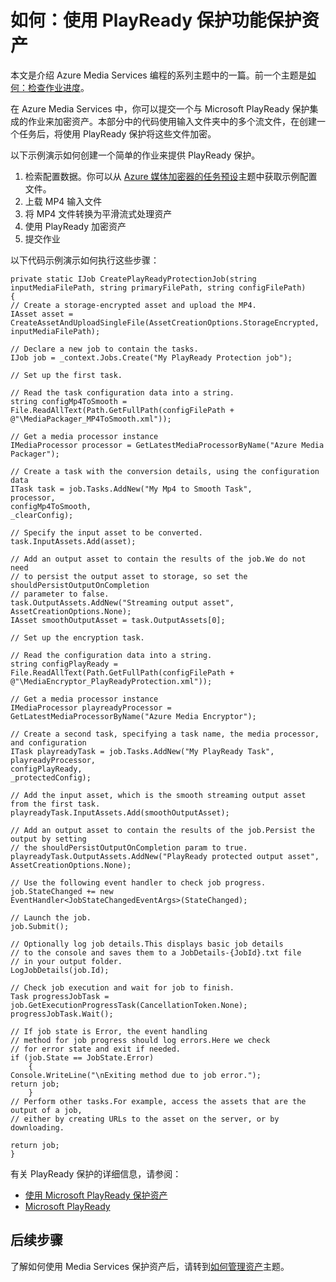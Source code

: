 <properties linkid="develop-media-services-how-to-guides-encrypt-assets" urlDisplayName="Encrypt Assets in Media Services" pageTitle="How to Encrypt Assets in Media Services - Azure" metaKeywords="" description="Learn how to use Microsoft PlayReady Protection to encrypt an asset in Media Services. Code samples are written in C# and use the Media Services SDK for .NET. Code samples are written in C# and use the Media Services SDK for .NET." metaCanonical="" services="media-services" documentationCenter="" title="How to: Protect an Asset with PlayReady Protection" authors="migree" solutions="" manager="" editor="" />
<tags ms.service="media-services"
    ms.date="02/15/2015"
    wacn.date="04/11/2015"
    />

如何：使用 PlayReady 保护功能保护资产
=====================================

本文是介绍 Azure Media Services 编程的系列主题中的一篇。前一个主题是[如何：检查作业进度](/develop/media-services/how-to-guides/check-job-progress)。

在 Azure Media Services 中，你可以提交一个与 Microsoft PlayReady 保护集成的作业来加密资产。本部分中的代码使用输入文件夹中的多个流文件，在创建一个任务后，将使用 PlayReady 保护将这些文件加密。

以下示例演示如何创建一个简单的作业来提供 PlayReady 保护。

1.  检索配置数据。你可以从 [Azure 媒体加密器的任务预设](http://msdn.microsoft.com/zh-cn/library/hh973610.aspx)主题中获取示例配置文件。
2.  上载 MP4 输入文件
3.  将 MP4 文件转换为平滑流式处理资产
4.  使用 PlayReady 加密资产
5.  提交作业

以下代码示例演示如何执行这些步骤：

``` {}
private static IJob CreatePlayReadyProtectionJob(string inputMediaFilePath, string primaryFilePath, string configFilePath)
{
// Create a storage-encrypted asset and upload the MP4. 
IAsset asset = CreateAssetAndUploadSingleFile(AssetCreationOptions.StorageEncrypted, inputMediaFilePath);

// Declare a new job to contain the tasks.
IJob job = _context.Jobs.Create("My PlayReady Protection job");

// Set up the first task. 

// Read the task configuration data into a string. 
string configMp4ToSmooth = File.ReadAllText(Path.GetFullPath(configFilePath + @"\MediaPackager_MP4ToSmooth.xml"));

// Get a media processor instance
IMediaProcessor processor = GetLatestMediaProcessorByName("Azure Media Packager");

// Create a task with the conversion details, using the configuration data 
ITask task = job.Tasks.AddNew("My Mp4 to Smooth Task",
processor,
configMp4ToSmooth,
_clearConfig);

// Specify the input asset to be converted.
task.InputAssets.Add(asset);

// Add an output asset to contain the results of the job.We do not need 
// to persist the output asset to storage, so set the shouldPersistOutputOnCompletion
// parameter to false. 
task.OutputAssets.AddNew("Streaming output asset", AssetCreationOptions.None);
IAsset smoothOutputAsset = task.OutputAssets[0];

// Set up the encryption task. 

// Read the configuration data into a string. 
string configPlayReady = File.ReadAllText(Path.GetFullPath(configFilePath + @"\MediaEncryptor_PlayReadyProtection.xml"));

// Get a media processor instance
IMediaProcessor playreadyProcessor = GetLatestMediaProcessorByName("Azure Media Encryptor");

// Create a second task, specifying a task name, the media processor, and configuration
ITask playreadyTask = job.Tasks.AddNew("My PlayReady Task",
playreadyProcessor,
configPlayReady,
_protectedConfig);

// Add the input asset, which is the smooth streaming output asset from the first task. 
playreadyTask.InputAssets.Add(smoothOutputAsset);

// Add an output asset to contain the results of the job.Persist the output by setting 
// the shouldPersistOutputOnCompletion param to true.
playreadyTask.OutputAssets.AddNew("PlayReady protected output asset",
AssetCreationOptions.None);

// Use the following event handler to check job progress. 
job.StateChanged += new
EventHandler<JobStateChangedEventArgs>(StateChanged);

// Launch the job.
job.Submit();

// Optionally log job details.This displays basic job details
// to the console and saves them to a JobDetails-{JobId}.txt file 
// in your output folder.
LogJobDetails(job.Id);

// Check job execution and wait for job to finish. 
Task progressJobTask = job.GetExecutionProgressTask(CancellationToken.None);
progressJobTask.Wait();

// If job state is Error, the event handling 
// method for job progress should log errors.Here we check 
// for error state and exit if needed.
if (job.State == JobState.Error)
    {
Console.WriteLine("\nExiting method due to job error.");
return job;
    }
// Perform other tasks.For example, access the assets that are the output of a job, 
// either by creating URLs to the asset on the server, or by downloading. 

return job;
}
```

有关 PlayReady 保护的详细信息，请参阅：

-   [使用 Microsoft PlayReady 保护资产](http://msdn.microsoft.com/zh-cn/library/dn189154.aspx)
-   [Microsoft PlayReady](http://www.microsoft.com/PlayReady)

后续步骤
--------

了解如何使用 Media Services 保护资产后，请转到[如何管理资产](/manage/services/media-services/how-to-manage-content-in-media-services)主题。


